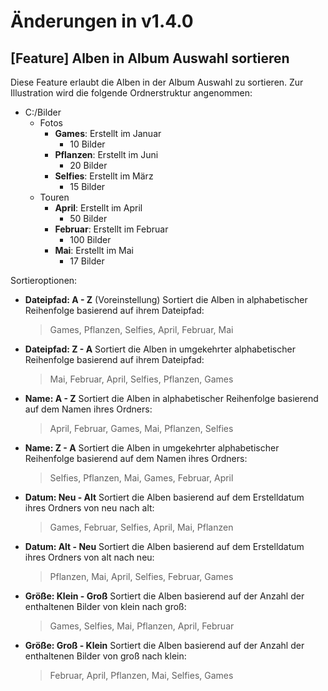 # Änderungen in v1.4.0
## [Feature] Alben in Album Auswahl sortieren
Diese Feature erlaubt die Alben in der Album Auswahl zu sortieren.
Zur Illustration wird die folgende Ordnerstruktur angenommen:
* C:/Bilder
  * Fotos
    * **Games**: Erstellt im Januar
      * 10 Bilder
    * **Pflanzen**: Erstellt im Juni
      * 20 Bilder
    * **Selfies**: Erstellt im März
      * 15 Bilder
  * Touren
    * **April**: Erstellt im April
      * 50 Bilder
    * **Februar**: Erstellt im Februar
      * 100 Bilder
    * **Mai**: Erstellt im Mai
      * 17 Bilder

Sortieroptionen:
- **Dateipfad: A - Z** (Voreinstellung) Sortiert die Alben in alphabetischer Reihenfolge basierend auf ihrem Dateipfad: 
  > Games, Pflanzen, Selfies, April, Februar, Mai
- **Dateipfad: Z - A** Sortiert die Alben in umgekehrter alphabetischer Reihenfolge basierend auf ihrem Dateipfad:
  > Mai, Februar, April, Selfies, Pflanzen, Games
- **Name: A - Z** Sortiert die Alben in alphabetischer Reihenfolge basierend auf dem Namen ihres Ordners:
  > April, Februar, Games, Mai, Pflanzen, Selfies
- **Name: Z - A** Sortiert die Alben in umgekehrter alphabetischer Reihenfolge basierend auf dem Namen ihres Ordners:
  > Selfies, Pflanzen, Mai, Games, Februar, April
- **Datum: Neu - Alt** Sortiert die Alben basierend auf dem Erstelldatum ihres Ordners von neu nach alt:
  > Games, Februar, Selfies, April, Mai, Pflanzen
- **Datum: Alt - Neu** Sortiert die Alben basierend auf dem Erstelldatum ihres Ordners von alt nach neu:
  > Pflanzen, Mai, April, Selfies, Februar, Games
- **Größe: Klein - Groß** Sortiert die Alben basierend auf der Anzahl der enthaltenen Bilder von klein nach groß:
  > Games, Selfies, Mai, Pflanzen, April, Februar
- **Größe: Groß - Klein** Sortiert die Alben basierend auf der Anzahl der enthaltenen Bilder von groß nach klein:
  > Februar, April, Pflanzen, Mai, Selfies, Games